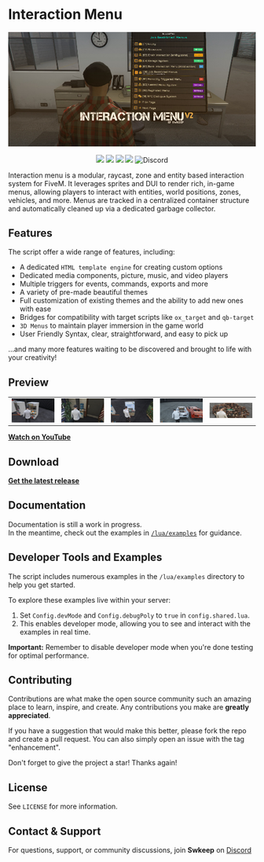 # Interaction Menu

<center>
    <img src=".github/images/interaction-menu-v2.jpg" />
</center>

<center>

![](https://img.shields.io/github/v/release/swkeep/interaction-menu?logo=github)
![](https://img.shields.io/github/downloads/swkeep/interaction-menu/total?logo=github)
![](https://img.shields.io/github/downloads/swkeep/interaction-menu/latest/total?logo=github)
![](https://img.shields.io/github/stars/swkeep/interaction-menu?logo=github)
![Discord](https://img.shields.io/discord/988158464276693012?logo=discord)

</center>

Interaction menu is a modular, raycast, zone and entity based interaction system for FiveM. It leverages sprites and DUI to render rich, in-game menus, allowing players to interact with entities, world positions, zones, vehicles, and more. Menus are tracked in a centralized container structure and automatically cleaned up via a dedicated garbage collector.

## Features

The script offer a wide range of features, including:

* A dedicated `HTML template engine` for creating custom options
* Dedicated media components, picture, music, and video players
* Multiple triggers for events, commands, exports and more
* A variety of pre-made beautiful themes
* Full customization of existing themes and the ability to add new ones with ease
* Bridges for compatibility with target scripts like `ox_target` and `qb-target`
* `3D Menus` to maintain player immersion in the game world
* User Friendly Syntax, clear, straightforward, and easy to pick up

…and many more features waiting to be discovered and brought to life with your creativity!

## Preview

<center>

<table>
<tr>
    <td align="center">
        <img src=".github/images/preview_1.jpg" alt="Preview 1" />
    </td>
    <td align="center">
        <img src=".github/images/preview_2.jpg" alt="Preview 2" />
    </td>
    <td align="center">
        <img src=".github/images/preview_4.jpg" alt="Preview 4" />
    </td>
    <td align="center">
        <img src=".github/images/preview_5.jpg" alt="Preview 5" />
    </td>
    <td align="center">
        <img src=".github/images/preview_3.jpg" alt="Preview 3" />
    </td>
</tr>
</table>

</center>

**[Watch on YouTube](https://www.youtube.com/watch?v=7ylxnj4HC5A)**

## Download

**[Get the latest release](https://github.com/swkeep/interaction-menu/releases/latest)**

## Documentation

Documentation is still a work in progress.  
In the meantime, check out the examples in [`/lua/examples`](./lua/examples) for guidance.

## Developer Tools and Examples

The script includes numerous examples in the `/lua/examples` directory to help you get started.

To explore these examples live within your server:
1. Set `Config.devMode` and `Config.debugPoly` to `true` in `config.shared.lua`.
2. This enables developer mode, allowing you to see and interact with the examples in real time.

**Important:** Remember to disable developer mode when you're done testing for optimal performance.

<!-- CONTRIBUTING -->
## Contributing

Contributions are what make the open source community such an amazing place to learn, inspire, and create. Any contributions you make are **greatly appreciated**.

If you have a suggestion that would make this better, please fork the repo and create a pull request. You can also simply open an issue with the tag "enhancement".

Don't forget to give the project a star! Thanks again!

<!-- LICENSE -->
## License

See `LICENSE` for more information.

<!-- CONTACT -->
## Contact & Support

For questions, support, or community discussions, join **Swkeep** on [Discord](https://discord.gg/ccMArCwrPV) 